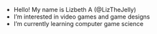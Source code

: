 - Hello! My name is Lizbeth A (@LizTheJelly)
- I’m interested in video games and game designs
- I’m currently learning computer game science

<!---
LizTheJelly/LizTheJelly is a ✨ special ✨ repository because its `README.md` (this file) appears on your GitHub profile.
You can click the Preview link to take a look at your changes.
--->
